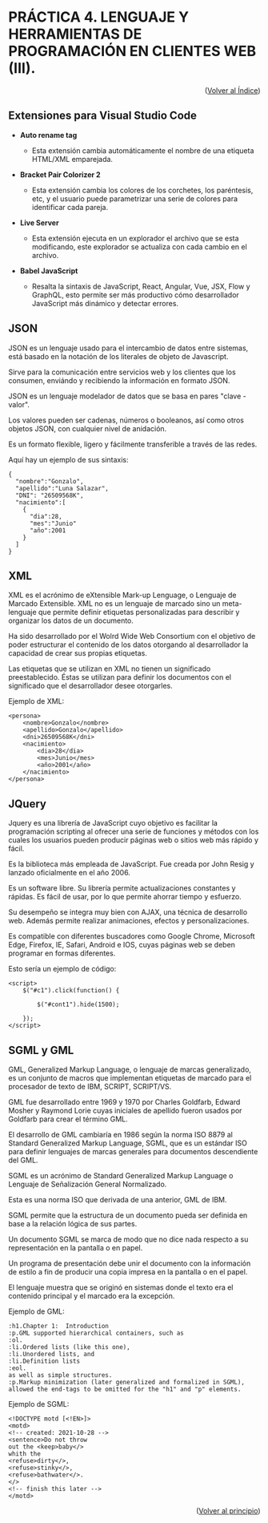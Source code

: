<div id="principio"></div>

# PRÁCTICA 4. LENGUAJE Y HERRAMIENTAS DE PROGRAMACIÓN EN CLIENTES WEB (III).

<p align="right">(<a href="https://github.com/GonzaloLunaSalazar/DesarrolloEntornoCliente">Volver al Índice</a>)</p>

## Extensiones para Visual Studio Code

* **Auto rename tag**
  * Esta extensión cambia automáticamente el nombre de una etiqueta HTML/XML emparejada.
* **Bracket Pair Colorizer 2**
  * Esta extensión cambia los colores de los corchetes, los paréntesis, etc, y el usuario puede parametrizar una serie de colores para identificar cada pareja.
* **Live Server**
  * Esta extensión ejecuta en un explorador el archivo que se esta modificando, este explorador se actualiza con cada cambio en el archivo.

* **Babel JavaScript**
  * Resalta la sintaxis de JavaScript, React, Angular, Vue, JSX, Flow y GraphQL, esto permite ser más productivo cómo desarrollador JavaScript más dinámico y detectar errores.

## JSON

JSON es un lenguaje usado para el intercambio de datos entre sistemas, está basado en la notación de los literales de objeto de Javascript.

Sirve para la comunicación entre servicios web y los clientes que los consumen, enviándo y recibiendo la información en formato JSON.

JSON es un lenguaje modelador de datos que se basa en pares "clave - valor".

Los valores pueden ser cadenas, números o booleanos, así como otros objetos JSON, con cualquier nivel de anidación.

Es un formato flexible, ligero y fácilmente transferible a través de las redes.

Aquí hay un ejemplo de sus sintaxis:

~~~
{
  "nombre":"Gonzalo",
  "apellido":"Luna Salazar",
  "DNI": "26509568K",
  "nacimiento":[
    {
      "dia":28,
      "mes":"Junio"
      "año":2001
    }
  ]
}
~~~

## XML

XML es el acrónimo de eXtensible Mark-up Lenguage, o Lenguaje de Marcado Extensible. XML no es un lenguaje de marcado sino un meta-lenguaje que permite definir etiquetas personalizadas para describir y organizar los datos de un documento.

Ha sido desarrollado por el Wolrd Wide Web Consortium con el objetivo de poder estructurar el contenido de los datos otorgando al desarrollador la capacidad de crear sus propias etiquetas.

Las etiquetas que se utilizan en XML no tienen un significado preestablecido. Éstas se utilizan para definir los documentos con el significado que el desarrollador desee otorgarles.

Ejemplo de XML:

~~~
<persona>
    <nombre>Gonzalo</nombre>
    <apellido>Gonzalo</apellido>
    <dni>26509568K</dni>
    <nacimiento>
        <dia>28</dia>
        <mes>Junio</mes>
        <año>2001</año>
    </nacimiento>
</persona>
~~~

## JQuery

Jquery es una librería de JavaScript cuyo objetivo es facilitar la programación scripting al ofrecer una serie de funciones y métodos con los cuales los usuarios pueden producir páginas web o sitios web más rápido y fácil.

Es la biblioteca más empleada de JavaScript. Fue creada por John Resig y lanzado oficialmente en el año 2006.

Es un software libre. Su librería permite actualizaciones constantes y rápidas. Es fácil de usar, por lo que permite ahorrar tiempo y esfuerzo.

Su desempeño se integra muy bien con AJAX, una técnica de desarrollo web. Además permite realizar animaciones, efectos y personalizaciones.

Es compatible con diferentes buscadores como Google Chrome, Microsoft Edge, Firefox, IE, Safari, Android e IOS, cuyas páginas web se deben programar en formas diferentes.

Esto sería un ejemplo de código:

~~~
<script>
    $("#c1").click(function() {

        $("#cont1").hide(1500);

    });
</script>
~~~

## SGML y GML

GML, Generalized Markup Language, o lenguaje de marcas generalizado, es un conjunto de macros que implementan etiquetas de marcado para el procesador de texto de IBM, SCRIPT, SCRIPT/VS.

GML fue desarrollado entre 1969 y 1970 por Charles Goldfarb, Edward Mosher y Raymond Lorie cuyas iniciales de apellido fueron usados por Goldfarb para crear el término GML.

El desarrollo de GML cambiaría en 1986 según la norma ISO 8879 al Standard Generalized Markup Language, SGML, que es un estándar ISO para definir lenguajes de marcas generales para documentos descendiente del GML.

SGML es un acrónimo de Standard Generalized Markup Language o Lenguaje de Señalización General Normalizado.

Esta es una norma ISO que derivada de una anterior, GML de IBM.

SGML permite que la estructura de un documento pueda ser definida en base a la relación lógica de sus partes.

Un documento SGML se marca de modo que no dice nada respecto a su representación en la pantalla o en papel.

Un programa de presentación debe unir el documento con la información de estilo a fin de producir una copia impresa en la pantalla o en el papel.

El lenguaje muestra que se originó en sistemas donde el texto era el contenido principal y el marcado era la excepción.

Ejemplo de GML:

~~~
:h1.Chapter 1:  Introduction
:p.GML supported hierarchical containers, such as
:ol.
:li.Ordered lists (like this one),
:li.Unordered lists, and
:li.Definition lists
:eol.
as well as simple structures.
:p.Markup minimization (later generalized and formalized in SGML),
allowed the end-tags to be omitted for the "h1" and "p" elements.
~~~

Ejemplo de SGML:

~~~
<!DOCTYPE motd [<!EN>]>
<motd>
<!-- created: 2021-10-28 -->
<sentence>Do not throw
out the <keep>baby</>
whith the
<refuse>dirty</>,
<refuse>stinky</>,
<refuse>bathwater</>.
</>
<!-- finish this later -->
</motd>
~~~

<p align="right">(<a href="#principio">Volver al principio</a>)</p>

